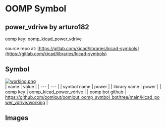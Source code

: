 # OOMP Symbol  
## power_vdrive  by arturo182  
  
oomp key: oomp_kicad_power_vdrive  
  
source repo at: [https://gitlab.com/kicad/libraries/kicad-symbols](https://gitlab.com/kicad/libraries/kicad-symbols)  
## Symbol  
  
[![working.png](working_600.png)](working.png)  
| name | value | 
| --- | --- | 
| symbol name | power | 
| library name | power | 
| oomp key | oomp_kicad_power_vdrive | 
| oomp bot github | https://github.com/oomlout/oomlout_oomp_symbol_bot/tree/main/kicad_power_vdrive/working | 
## Images  

